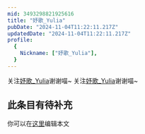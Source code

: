 ```yaml
---
mid: 3493298821925616
title: "妤歌_Yulia"
pubDate: "2024-11-04T11:22:11.217Z"
updatedDate: "2024-11-04T11:22:11.217Z"
profile:
  {
    Nickname: ["妤歌_Yulia"],
  }
---
```


关注[妤歌_Yulia](https://space.bilibili.com/3493298821925616)谢谢喵~ 关注[妤歌_Yulia](https://space.bilibili.com/3493298821925616)谢谢喵~

## 此条目有待补充
你可以在[这里](https://github.com/Yuhanawa/VTuber.ICU/edit/master/src/content/v/妤歌_Yulia/index.md)编辑本文

